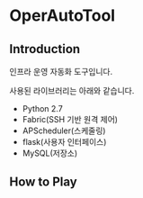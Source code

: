 # OperAutoTool
## Introduction
인프라 운영 자동화 도구입니다.

사용된 라이브러리는 아래와 같습니다.

* Python 2.7
* Fabric(SSH 기반 원격 제어)
* APScheduler(스케줄링)
* flask(사용자 인터페이스)
* MySQL(저장소)

## How to Play
